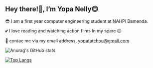 ## Hey there!👋, I’m Yopa Nelly😊
😎 I am a first year computer engineering  student at NAHPI Bamenda.

💕 I love reading and watching action films In my spare 😉

💬 contac me via my email address, yopatatchou@gmail.com

![Anurag's GitHub stats](https://github-readme-stats.vercel.app/api?username=YopaNelly&show_icons=true&theme=radical)


[![Top Langs](https://github-readme-stats.vercel.app/api/top-langs/?username=YopaNelly&layout=compact)](https://github.com/anuraghazra/github-readme-stats)
<!---
YopaNelly/YopaNelly is a ✨ special ✨ repository because its `README.md` (this file) appears on your GitHub profile.
You can click the Preview link to take a look at your changes.
--->
